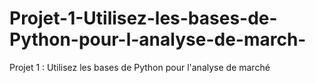 # Projet-1-Utilisez-les-bases-de-Python-pour-l-analyse-de-march-
Projet 1 : Utilisez les bases de Python pour l'analyse de marché
